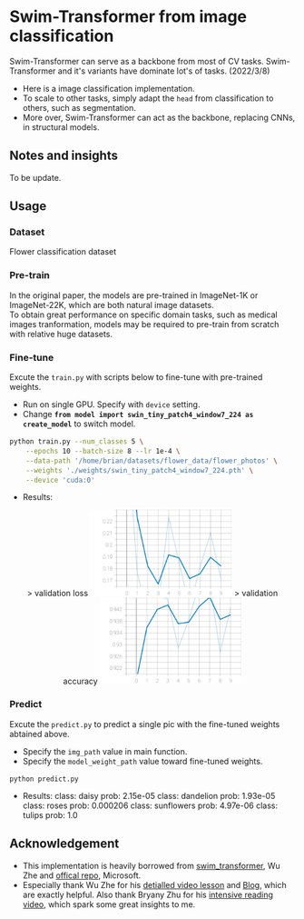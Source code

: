 # Swim-Transformer from image classification
Swim-Transformer can serve as a backbone from most of CV tasks. Swim-Transformer and it's variants have dominate lot's of tasks. (2022/3/8)
- Here is a image classification implementation.
- To scale to other tasks, simply adapt the ```head``` from classification to others, such as segmentation.
- More over, Swim-Transformer can act as the backbone, replacing CNNs, in structural models.

## Notes and insights
To be update.


## Usage
### Dataset
Flower classification dataset

### Pre-train
In the original paper, the models are pre-trained in ImageNet-1K or ImageNet-22K, which are both natural image datasets. \
To obtain great performance on specific domain tasks, such as medical images tranformation, 
models may be required to pre-train from scratch with relative huge datasets.

### Fine-tune
Excute the ```train.py``` with scripts below to fine-tune with pre-trained weights.
* Run on single GPU. Specify with ```device``` setting.
* Change **```from model import swin_tiny_patch4_window7_224 as create_model```** to switch model.
```bash
python train.py --num_classes 5 \
    --epochs 10 --batch-size 8 --lr 1e-4 \
    --data-path '/home/brian/datasets/flower_data/flower_photos' \
    --weights './weights/swin_tiny_patch4_window7_224.pth' \
    --device 'cuda:0'
```
* Results:
<p align="center">
> validation loss
<img src="./runs/val_loss.svg" width="250">
> validation accuracy
<img src="./runs/val_acc.svg" width="250">
</p>

### Predict
Excute the ```predict.py``` to predict a single pic with the fine-tuned weights abtained above.
* Specify the ```img_path``` value in main function.
* Specify the ```model_weight_path``` value toward fine-tuned weights.
```
python predict.py
```
* Results:
class: daisy        prob: 2.15e-05
class: dandelion    prob: 1.93e-05
class: roses        prob: 0.000206
class: sunflowers   prob: 4.97e-06
class: tulips       prob: 1.0


## Acknowledgement
- This implementation is heavily borrowed from [swim_transformer](https://github.com/WZMIAOMIAO/deep-learning-for-image-processing/tree/master/pytorch_classification/swin_transformer), Wu Zhe and [offical repo](https://github.com/microsoft/Swin-Transformer), Microsoft.
- Especially thank Wu Zhe for his [detialled video lesson](https://www.bilibili.com/video/BV1yg411K7Yc) and [Blog](https://blog.csdn.net/qq_37541097/article/details/121119988), which are exactly helpful. Also thank Bryany Zhu for his [intensive reading video](https://www.bilibili.com/video/BV13L4y1475U),
which spark some great insights to me.